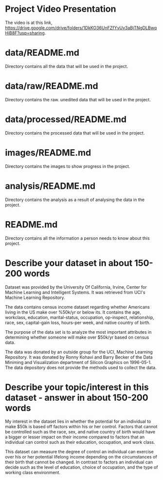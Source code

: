 # Project Video Presentation

The video is at this link, https://drive.google.com/drive/folders/1DkKO36UnFZfYvUv3aBjTNgDLBwqHiB8F?usp=sharing.

# data/README.md

Directory contains all the data that will be used in the project.

# data/raw/README.md

Directory contains the raw. unedited data that will be used in the project. 

# data/processed/README.md

Directory contains the processed data that will be used in the project.

# images/README.md 

Directory contains the images to show progress in the project.

# analysis/README.md

Directory contains the analysis as a result of analysing the data in the project.

# README.md 

Directory contains all the information a person needs to know about this project.

# Describe your dataset in about 150-200 words 

Dataset was provided by the University Of California, Irvine, Center for Machine Learning and Intelligent Systems. It was retrieved from UCI's Machine Learning Repository.

The data contains census income dataset regarding whether Americans living in the US make over %50k/yr or below its. It contains the age, workclass, education, marital-status, occupation, op-inspect, relationship, race, sex, capital-gain loss, hours-per week, and native country of birth. 

The purpose of the data set is to analyze the most important attributes in determining whether someone will make over $50k/yr based on census data.

The data was donated by an outside group for the UCI, Machine Learning Repository. It was donated by Ronny Kohavi and Barry Becker of the Data Miniming and Visualization department of Silicon Graphics on 1996-05-1. The data depository does not provide the methods used to collect the data. 

# Describe your topic/interest in this dataset - answer in about 150-200 words

My interest in the dataset lies in whether the potential for an individual to make $50k is based off factors within his or her control. Factors that cannot be controlled such as the race, sex, and native country of birth would have a bigger or lesser impact on their income compared to factors that an individual can control such as their education, occupation, and work class. 

This dataset can measure the degree of control an individual can exercise over his or her potential lifelong income depending on the circumstances of their birth that cannot be changed. In contrast to factors an individual can decide such as the level of education, choice of occupation, and the type of working class environment. 





